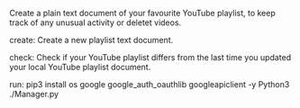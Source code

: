  Create a plain text document of your favourite YouTube playlist, to keep track of any unusual activity or deletet videos.
 
 create:
    Create a new playlist text document.
   
check: 
    Check if your YouTube playlist differs from the last time you updated your local YouTube playlist document.
    
run:
pip3 install os google google_auth_oauthlib googleapiclient -y
Python3 ./Manager.py
